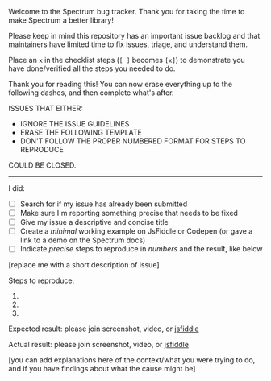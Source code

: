 Welcome to the Spectrum bug tracker. Thank you for taking the time to
make Spectrum a better library!

Please keep in mind this repository has an important issue backlog and
that maintainers have limited time to fix issues, triage, and understand
them.


Place an `x` in the checklist steps (`[ ]` becomes `[x]`) to demonstrate
you have done/verified all the steps you needed to do.

Thank you for reading this! You can now erase everything up to the
following dashes, and then complete what's after.

ISSUES THAT EITHER:

* IGNORE THE ISSUE GUIDELINES
* ERASE THE FOLLOWING TEMPLATE
* DON'T FOLLOW THE PROPER NUMBERED FORMAT FOR STEPS TO REPRODUCE

COULD BE CLOSED.

---

I did:

* [ ] Search for if my issue has already been submitted
* [ ] Make sure I'm reporting something precise that needs to be fixed
* [ ] Give my issue a descriptive and concise title
* [ ] Create a *minimal* working example on JsFiddle or Codepen
	(or gave a link to a demo on the Spectrum docs)
* [ ] Indicate *precise* steps to reproduce in *numbers* and the result,
	  like below

[replace me with a short description of issue]

Steps to reproduce:

1.
2.
3.

Expected result: please join screenshot, video, or [jsfiddle](https://jsfiddle.net/)

Actual result: please join screenshot, video, or [jsfiddle](https://jsfiddle.net/)

[you can add explanations here of the context/what you were trying to
do, and if you have findings about what the cause might be]